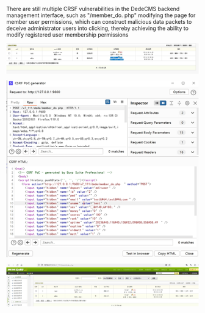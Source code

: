 There are still multiple CRSF vulnerabilities in the DedeCMS backend management interface, such as "/member_do. php" modifying the page for member user permissions, which can construct malicious data packets to deceive administrator users into clicking, thereby achieving the ability to modify registered user membership permissions

![CSRF_reqister](https://github.com/thedarknessdied/dedecms/blob/main/v5.7_111-CSRF.assets/CSRF_reqister.png)

![CSRF-form](https://github.com/thedarknessdied/dedecms/blob/main/v5.7_111-CSRF.assets/CSRF-form.png)

![CSRF-result](https://github.com/thedarknessdied/dedecms/blob/main/v5.7_111-CSRF.assets/CSRF-result.png)
